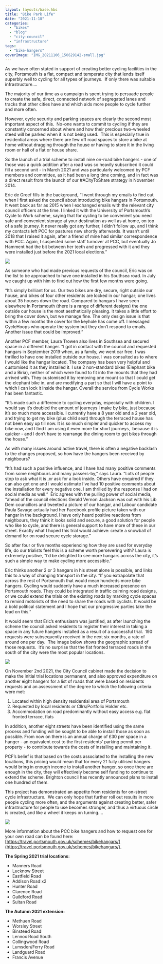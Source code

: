 ```yaml
---
layout: layouts/base.hbs
title: "Bike Park Life"
date: "2021-11-18"
categories: 
  - "bikes"
  - "blog"
  - "city-council"
  - "infrastructure"
tags: 
  - "bike-hangers"
coverImage: "IMG_20211106_150629142-small.jpg"
---
```


As we have often stated in support of creating better cycling facilities in the city, Portsmouth is a flat, compact and temperate city that lends itself superbly well to cycling for all types of journeys.  If only there was suitable infrastructure....

The majority of our time as a campaign is spent trying to persuade people to create the safe, direct, connected network of segregated lanes and tracks that other cities have and which aids more people to cycle further and more often.

However, cycle security and parking spaces are clearly the second most important aspect of this.  No-one wants to commit to cycling if they are constantly concerned about where and how their precious two-wheeled steed will be parked when it is not being used.  This is especially true in residential areas where there are few off road spaces to store a bike at home without dragging through the house or having to store it in the living room or hall of a flat or house share.

So the launch of a trial scheme to install nine on-road bike hangers - one of those was a quick addition after a road was so heavily subscribed it could fill a second unit - in March 2021 and was particularly welcomed by PCF members and committee, as it had been a long time coming, and in fact was a direct result from the launch of our #ACityToShare strategy in November 2014.

Eric de Greef fills in the background, “I went through my emails to find out when I first asked the council about introducing bike hangars in Portsmouth. It went back as far as 2015 when I exchanged emails with the relevant city council officers at the time. I linked it with the University of Portsmouth’s Cycle to Work scheme, saying that for cycling to be convenient you need safe and convenient storage at your destination as well as at home, on top of a safe journey. It never really got any further, I didn’t follow up, and I think my contacts left PCC for pastures new shortly afterwards. It wasn’t until 2018 that I raised it again, after a friend of mine had similar correspondence with PCC. Again, I suspected some staff turnover at PCC, but eventually Jo Hamment had the bit between her teeth and progressed with it and they were installed just before the 2021 local elections.”

![](images/IMG_20211105_134419467_HDR-small-1024x768.jpg)

As someone who had made previous requests of the council, Eric was on the list to be approached to have one installed in his Southsea road. In July we caught up with him to find out how the first few months were going.

“It’s simply brilliant for us. Our two bikes are dry, secure, right outside our house, and bikes of four other residents are locked in our hangar; one lives about 35 houses down the road. Compared to hangars I have seen elsewhere in Portsmouth (there is a range of different designs) the one outside our house is the most aesthetically pleasing. It takes a little effort to bring the cover down, but we manage fine. The only design issue is that within a few months the cover for the keyhole has come off. I messaged CycleHoops who operate the system but they don’t respond to emails. Another issue that could be improved.”

Another PCF member, Laura Trowen also lives in Southsea and secured space in a different hanger. “I got in contact with the council and requested hangars in September 2019 when, as a family, we went car free. I was thrilled to have one installed outside our house. I was consulted as to where I would like the hangar located. The company has been very helpful and customised it as they installed it. I use 2 non-standard bikes (Elephant bike and a Biria), neither of which were found to fit into the mounts that they had arrived with. They customised it by removing one mount so that I could get the elephant bike in, and are modifying a part so that I will have a point to which I can lock it inside the hangar. Overall the service from Cycle Works has been fantastic.

“It’s made such a difference to cycling everyday, especially with children. I would say it’s doubled the amount of journeys I make by bike, just because it’s so much more accessible. I currently have a 8 year old and a 2 year old, and trying to get my bike (plus child seat) through the terraced house has not been easy up till now. It is so much simpler and quicker to access my bike now, and I find I am using it even more for short journeys,  because it is quicker - and I don’t have to rearrange the dining room to get bikes through the house.”

As with many issues around active travel, there is often a negative backlash to the changes proposed, so how have the hangers been received by neighbours?

“It’s had such a positive influence, and I have had many positive comments from some neighbours and many passers-by,” says Laura. “Lots of people stop to ask what it is ,or ask for a look inside. Others have enquired if they can also get one and I would estimate I’ve had 10 positive comments about the installation for every negative one. I am thrilled by the response I had on social media as well.”  Eric agrees with the pulling power of social media, “ahead of the council elections Gerald Vernon Jackson was out with his Lib Dem councillors and tweeted a picture of our hangar, and Labour candidate Paula Savage actually had her Facebook profile picture taken with our hangar in the background. I have only heard positive reactions from neighbours, they think it looks solid and secure, a good solution for people who like to cycle, and there is general support to have more of these in our street. Exactly what I hoped this trial would achieve: create a snowball of demand for on road secure cycle storage.” 

So after four or five months experiencing how they are used for everyday life, do our trialists feel this is a scheme worth persevering with? Laura is extremely positive, “I’d be delighted to see more hangars across the city, it’s such a simple way to make cycling more accessible.”

Eric thinks another 2 or 3 hangars in his street alone is possible, and links this to a way of changing transport in the city. “If you extrapolate that across the rest of Portsmouth that would mean hundreds more bike hangers. Cycling would suddenly have a much increased presence on Portsmouth roads. They could be integrated in traffic calming road designs, or we could extend the trials on the existing roads by marking cycle spaces to remind motorists of the need to share the roads with cyclists. It would be a bold political statement and I hope that our progressive parties take the lead on this.”

It would seem that Eric’s enthusiasm was justified, as after launching the scheme the council asked residents to register their interest in taking a space in any future hangers installed as a result of a successful trial.  190 requests were subsequently received in the next six months, a rate of around one per day.  The image below shows the geographic spread of those requests.  It’s no surprise that the flat fronted terraced roads in the south of the city were the most popular locations.

![](images/IMG_0322.jpeg)

On November 2nd 2021, the City Council cabinet made the decision to make the initial trial locations permanent, and also approved expenditure on another eight hangers for a list of roads that were based on residents requests and an assessment of the degree to which the following criteria were met:

1. Located within high density residential area of Portsmouth
2. Requested by local residents _or_ Cllrs/Portfolio Holder etc.
3. Accommodation on road predominantly without easy access e.g. flat fronted terrace, flats

In addition, another eight streets have been identified using the same process and funding will be sought to be able to install those as soon as possible. From now on there is an annual charge of £30 per space in a hanger - an equivalent cost to the first residents’ parking permit per property - to contribute towards the costs of installing and maintaining it.

PCF’s belief is that based on the costs associated to the installing the new locations, this pricing would mean that for every 21 fully utilised hangers would bring in enough income to install another hanger, so once there are enough in the city, they will effectively become self funding to continue to extend the scheme. Brighton council has recently announced plans to install one hundred of them.

This project has demonstrated an appetite from residents for on-street cycle infrastructure.  We can only hope that further roll out results in more people cycling more often, and the arguments against creating better, safer infrastructure for people to use becomes stronger, and thus a virtuous circle is created, and like a wheel it keeps on turning….

![](images/IMG_20211106_150712426_HDR-small-1024x768.jpg)

More information about the PCC bike hangers and how to request one for your own road can be found here: [https://travel.portsmouth.gov.uk/schemes/bikehangars/](https://travel.portsmouth.gov.uk/schemes/bikehangars/) 

**The Spring 2021 trial locations:**

- Manners Road
- Lucknow Street
- Eastfield Road
- Addison Road x2
- Hunter Road
- Clarence Road
- Guildford Road
- Sultan Road

**The Autumn 2021 extension:**

- Methuen Road
- Worsley Street 
- Binsteed Road 
- Lennox Road South 
- Collingwood Road
- Lumsden/Ferry Road 
- Landguard Road
- Francis Avenue
